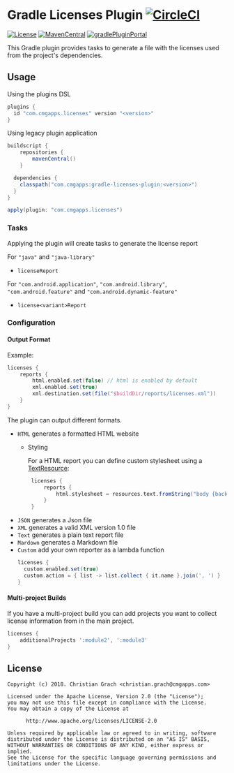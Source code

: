 # Gradle Licenses Plugin [![CircleCI](https://circleci.com/gh/chrimaeon/gradle-licenses-plugin.svg?style=svg)](https://circleci.com/gh/chrimaeon/gradle-licenses-plugin)

[![License](https://img.shields.io/badge/license-Apache%202.0-brightgreen.svg?style=for-the-badge)](http://www.apache.org/licenses/LICENSE-2.0)
[![MavenCentral](https://img.shields.io/maven-central/v/com.cmgapps/gradle-licenses-plugin?style=for-the-badge)](https://repo1.maven.org/maven2/com/cmgapps/gradle-licenses-plugin/)
[![gradlePluginPortal](https://img.shields.io/maven-metadata/v/https/plugins.gradle.org/m2/com/cmgapps/licenses/com.cmgapps.licenses.gradle.plugin/maven-metadata.xml.svg?label=Gradle%20Plugin%20Portal&style=for-the-badge)](https://plugins.gradle.org/plugin/com.cmgapps.licenses)

This Gradle plugin provides tasks to generate a file with the licenses used from the project's dependencies.

## Usage

Using the plugins DSL

```groovy
plugins {
  id "com.cmgapps.licenses" version "<version>"
}
```

Using legacy plugin application 
```groovy
buildscript {
    repositories {
        mavenCentral()
    }

  dependencies {
    classpath("com.cmgapps:gradle-licenses-plugin:<version>")
  }
}

apply(plugin: "com.cmgapps.licenses")
```
### Tasks

Applying the plugin will create tasks to generate the license report

For `"java"` and `"java-library"`
*  `licenseReport`

For `"com.android.application"`, `"com.android.library"`, `"com.android.feature"` and `"com.android.dynamic-feature"`
* `license<variant>Report`

### Configuration

#### Output Format

Example:
```groovy
licenses {
    reports {
        html.enabled.set(false) // html is enabled by default
        xml.enabled.set(true)
        xml.destination.set(file("$buildDir/reports/licenses.xml"))
    }
}
```

The plugin can output different formats.

* `HTML`
    generates a formatted HTML website
    * Styling
    
       For a HTML report you can define custom stylesheet using a [TextResource]:
       ```groovy
        licenses {
            reports {
                html.stylesheet = resources.text.fromString("body {background: #FAFAFA}")
            }     
        }
        ```
* `JSON`
    generates a Json file
* `XML`
    generates a valid XML version 1.0 file
* `Text`
    generates a plain text report file
* `Mardown`
    generates a Markdown file
* `Custom`
    add your own reporter as a lambda function
    ```groovy
    licenses {
      custom.enabled.set(true)
      custom.action = { list -> list.collect { it.name }.join(', ') }
    }
    ```

#### Multi-project Builds

If you have a multi-project build you can add projects you want to collect license information
from in the main project.

```groovy
licenses {
    additionalProjects ':module2', ':module3'
}
```

## License

```text
Copyright (c) 2018. Christian Grach <christian.grach@cmgapps.com>

Licensed under the Apache License, Version 2.0 (the "License");
you may not use this file except in compliance with the License.
You may obtain a copy of the License at

      http://www.apache.org/licenses/LICENSE-2.0

Unless required by applicable law or agreed to in writing, software
distributed under the License is distributed on an "AS IS" BASIS,
WITHOUT WARRANTIES OR CONDITIONS OF ANY KIND, either express or implied.
See the License for the specific language governing permissions and
limitations under the License.
```

[TextResource]: https://docs.gradle.org/current/dsl/org.gradle.api.resources.TextResource.html
